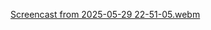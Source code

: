 [Screencast from 2025-05-29 22-51-05.webm](https://github.com/user-attachments/assets/3613a8ee-2a2e-44bf-8148-3046b472612a)
